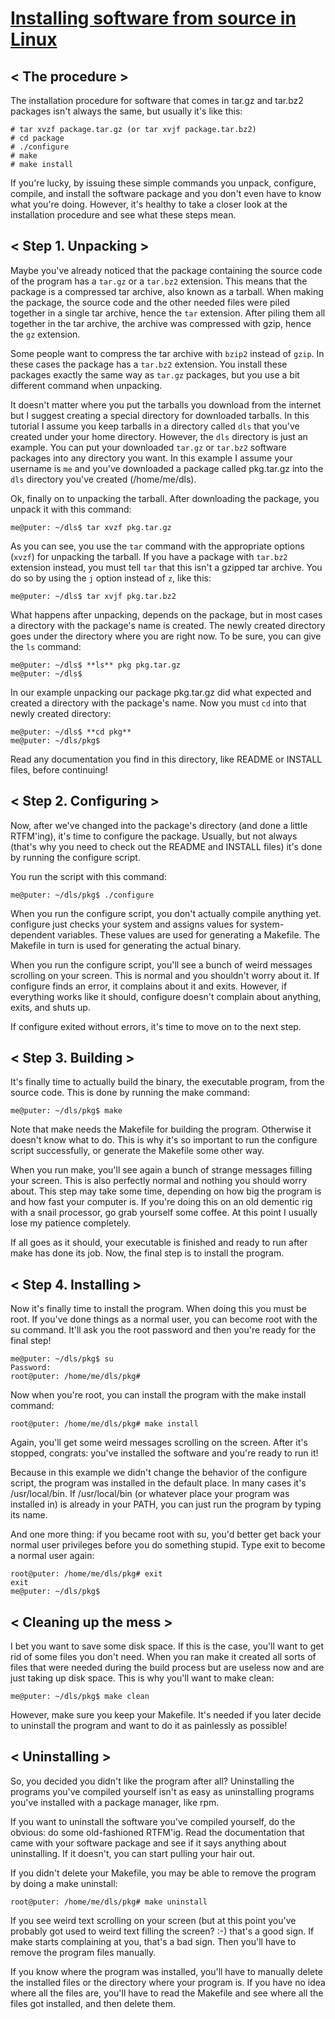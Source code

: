 # [Installing software from source in Linux](http://www.tuxfiles.org/linuxhelp/softinstall.html)

## < The procedure >

The installation procedure for software that comes in tar.gz and tar.bz2 packages isn't always the same, but usually it's like this:

```
# tar xvzf package.tar.gz (or tar xvjf package.tar.bz2)
# cd package
# ./configure
# make
# make install
```

If you're lucky, by issuing these simple commands you unpack, configure, compile, and install the software package and you don't even have to know what you're doing. However, it's healthy to take a closer look at the installation procedure and see what these steps mean.

## < Step 1. Unpacking >

Maybe you've already noticed that the package containing the source code of the program has a `tar.gz` or a `tar.bz2` extension. This means that the package is a compressed tar archive, also known as a tarball. When making the package, the source code and the other needed files were piled together in a single tar archive, hence the `tar` extension. After piling them all together in the tar archive, the archive was compressed with gzip, hence the `gz` extension.

Some people want to compress the tar archive with `bzip2` instead of `gzip`. In these cases the package has a `tar.bz2` extension. You install these packages exactly the same way as `tar.gz` packages, but you use a bit different command when unpacking.

It doesn't matter where you put the tarballs you download from the internet but I suggest creating a special directory for downloaded tarballs. In this tutorial I assume you keep tarballs in a directory called `dls` that you've created under your home directory. However, the `dls` directory is just an example. You can put your downloaded `tar.gz` or `tar.bz2` software packages into any directory you want. In this example I assume your username is `me` and you've downloaded a package called pkg.tar.gz into the `dls` directory you've created (/home/me/dls).

Ok, finally on to unpacking the tarball. After downloading the package, you unpack it with this command:

```
me@puter: ~/dls$ tar xvzf pkg.tar.gz
```

As you can see, you use the `tar` command with the appropriate options (`xvzf`) for unpacking the tarball. If you have a package with `tar.bz2` extension instead, you must tell `tar` that this isn't a gzipped tar archive. You do so by using the `j` option instead of `z`, like this:

```
me@puter: ~/dls$ tar xvjf pkg.tar.bz2
```

What happens after unpacking, depends on the package, but in most cases a directory with the package's name is created. The newly created directory goes under the directory where you are right now. To be sure, you can give the `ls` command:

```
me@puter: ~/dls$ **ls** pkg pkg.tar.gz
me@puter: ~/dls$
```

In our example unpacking our package pkg.tar.gz did what expected and created a directory with the package's name. Now you must `cd` into that newly created directory:

```
me@puter: ~/dls$ **cd pkg**
me@puter: ~/dls/pkg$
```

Read any documentation you find in this directory, like README or INSTALL files, before continuing!

## < Step 2. Configuring >
Now, after we've changed into the package's directory (and done a little RTFM'ing), it's time to configure the package. Usually, but not always (that's why you need to check out the README and INSTALL files) it's done by running the configure script.

You run the script with this command:

```
me@puter: ~/dls/pkg$ ./configure
```

When you run the configure script, you don't actually compile anything yet. configure just checks your system and assigns values for system-dependent variables. These values are used for generating a Makefile. The Makefile in turn is used for generating the actual binary.

When you run the configure script, you'll see a bunch of weird messages scrolling on your screen. This is normal and you shouldn't worry about it. If configure finds an error, it complains about it and exits. However, if everything works like it should, configure doesn't complain about anything, exits, and shuts up.

If configure exited without errors, it's time to move on to the next step.

## < Step 3. Building >
It's finally time to actually build the binary, the executable program, from the source code. This is done by running the make command:

```
me@puter: ~/dls/pkg$ make
```

Note that make needs the Makefile for building the program. Otherwise it doesn't know what to do. This is why it's so important to run the configure script successfully, or generate the Makefile some other way.

When you run make, you'll see again a bunch of strange messages filling your screen. This is also perfectly normal and nothing you should worry about. This step may take some time, depending on how big the program is and how fast your computer is. If you're doing this on an old dementic rig with a snail processor, go grab yourself some coffee. At this point I usually lose my patience completely.

If all goes as it should, your executable is finished and ready to run after make has done its job. Now, the final step is to install the program.


## < Step 4. Installing >
Now it's finally time to install the program. When doing this you must be root. If you've done things as a normal user, you can become root with the su command. It'll ask you the root password and then you're ready for the final step!

```
me@puter: ~/dls/pkg$ su
Password:
root@puter: /home/me/dls/pkg#
```

Now when you're root, you can install the program with the make install command:

```
root@puter: /home/me/dls/pkg# make install
```

Again, you'll get some weird messages scrolling on the screen. After it's stopped, congrats: you've installed the software and you're ready to run it!

Because in this example we didn't change the behavior of the configure script, the program was installed in the default place. In many cases it's /usr/local/bin. If /usr/local/bin (or whatever place your program was installed in) is already in your PATH, you can just run the program by typing its name.

And one more thing: if you became root with su, you'd better get back your normal user privileges before you do something stupid. Type exit to become a normal user again:

```
root@puter: /home/me/dls/pkg# exit
exit
me@puter: ~/dls/pkg$
```

## < Cleaning up the mess >
I bet you want to save some disk space. If this is the case, you'll want to get rid of some files you don't need. When you ran make it created all sorts of files that were needed during the build process but are useless now and are just taking up disk space. This is why you'll want to make clean:

```
me@puter: ~/dls/pkg$ make clean
```

However, make sure you keep your Makefile. It's needed if you later decide to uninstall the program and want to do it as painlessly as possible!

## < Uninstalling >
So, you decided you didn't like the program after all? Uninstalling the programs you've compiled yourself isn't as easy as uninstalling programs you've installed with a package manager, like rpm.

If you want to uninstall the software you've compiled yourself, do the obvious: do some old-fashioned RTFM'ig. Read the documentation that came with your software package and see if it says anything about uninstalling. If it doesn't, you can start pulling your hair out.

If you didn't delete your Makefile, you may be able to remove the program by doing a make uninstall:

```
root@puter: /home/me/dls/pkg# make uninstall
```

If you see weird text scrolling on your screen (but at this point you've probably got used to weird text filling the screen? :-) that's a good sign. If make starts complaining at you, that's a bad sign. Then you'll have to remove the program files manually.

If you know where the program was installed, you'll have to manually delete the installed files or the directory where your program is. If you have no idea where all the files are, you'll have to read the Makefile and see where all the files got installed, and then delete them.
